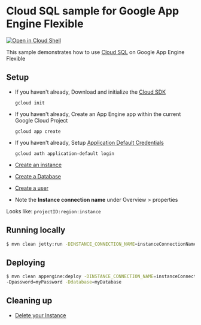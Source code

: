 # Cloud SQL sample for Google App Engine Flexible

<a href="https://console.cloud.google.com/cloudshell/open?git_repo=https://github.com/GoogleCloudPlatform/java-docs-samples&page=editor&open_in_editor=flexible/cloudsql/README.md">
<img alt="Open in Cloud Shell" src ="http://gstatic.com/cloudssh/images/open-btn.png"></a>

This sample demonstrates how to use [Cloud SQL](https://cloud.google.com/cloudsql/) on Google App
Engine Flexible

## Setup

* If you haven't already, Download and initialize the [Cloud SDK](https://cloud.google.com/sdk/)

    `gcloud init`

* If you haven't already, Create an App Engine app within the current Google Cloud Project

    `gcloud app create`

* If you haven't already, Setup
[Application Default Credentials](https://developers.google.com/identity/protocols/application-default-credentials)

    `gcloud auth application-default login`

* [Create an instance](https://cloud.google.com/sql/docs/mysql/create-instance)

* [Create a Database](https://cloud.google.com/sql/docs/mysql/create-manage-databases)

* [Create a user](https://cloud.google.com/sql/docs/mysql/create-manage-users)

* Note the **Instance connection name** under Overview > properties

Looks like:  `projectID:region:instance`

## Running locally

```bash
$ mvn clean jetty:run -DINSTANCE_CONNECTION_NAME=instanceConnectionName -Duser=root -Dpassword=myPassword -Ddatabase=myDatabase
```

## Deploying

```bash
$ mvn clean appengine:deploy -DINSTANCE_CONNECTION_NAME=instanceConnectionName -Duser=root
-Dpassword=myPassword -Ddatabase=myDatabase
```


## Cleaning up

* [Delete your Instance](https://cloud.google.com/sql/docs/mysql/delete-instance)

